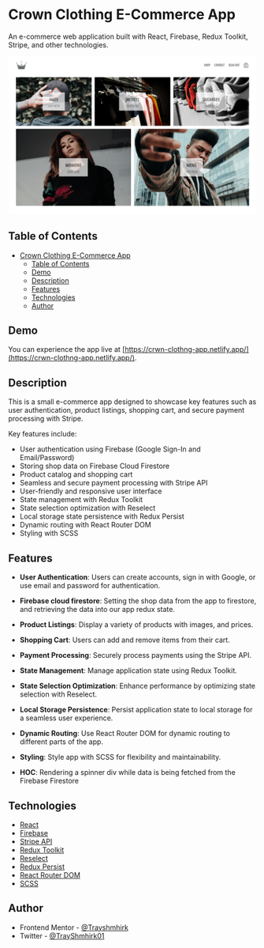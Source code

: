 # Crown Clothing E-Commerce App

An e-commerce web application built with React, Firebase, Redux Toolkit, Stripe, and other technologies.

![Crown Clothing App Screenshot](./src/assets/screencapture-localhost-3000-2023-10-11-16_47_54.png)

## Table of Contents

- [Crown Clothing E-Commerce App](#crown-clothing-e-commerce-app)
  - [Table of Contents](#table-of-contents)
  - [Demo](#demo)
  - [Description](#description)
  - [Features](#features)
  - [Technologies](#technologies)
  - [Author](#author)

## Demo

You can experience the app live at [https://crwn-clothng-app.netlify.app/](https://crwn-clothng-app.netlify.app/).

## Description

This is a small e-commerce app designed to showcase key features such as user authentication, product listings, shopping cart, and secure payment processing with Stripe.

Key features include:

- User authentication using Firebase (Google Sign-In and Email/Password)
- Storing shop data on Firebase Cloud Firestore
- Product catalog and shopping cart
- Seamless and secure payment processing with Stripe API
- User-friendly and responsive user interface
- State management with Redux Toolkit
- State selection optimization with Reselect
- Local storage state persistence with Redux Persist
- Dynamic routing with React Router DOM
- Styling with SCSS

## Features

- **User Authentication**: Users can create accounts, sign in with Google, or use email and password for authentication.

- **Firebase cloud firestore**: Setting the shop data from the app to firestore, and retrieving the data into our app redux state.

- **Product Listings**: Display a variety of products with images, and prices.

- **Shopping Cart**: Users can add and remove items from their cart.

- **Payment Processing**: Securely process payments using the Stripe API.

- **State Management**: Manage application state using Redux Toolkit.

- **State Selection Optimization**: Enhance performance by optimizing state selection with Reselect.

- **Local Storage Persistence**: Persist application state to local storage for a seamless user experience.

- **Dynamic Routing**: Use React Router DOM for dynamic routing to different parts of the app.

- **Styling**: Style app with SCSS for flexibility and maintainability.

- **HOC**: Rendering a spinner div while data is being fetched from the Firebase Firestore 

## Technologies

- [React](https://reactjs.org/)
- [Firebase](https://firebase.google.com/)
- [Stripe API](https://stripe.com/docs/api)
- [Redux Toolkit](https://redux-toolkit.js.org/)
- [Reselect](https://github.com/reduxjs/reselect)
- [Redux Persist](https://github.com/rt2zz/redux-persist)
- [React Router DOM](https://reactrouter.com/web/guides/quick-start)
- [SCSS](https://sass-lang.com/)

## Author

- Frontend Mentor - [@Trayshmhirk](https://www.frontendmentor.io/profile/Trayshmhirk)
- Twitter - [@TrayShmhirk01](https://www.twitter.com/TrayShmhirk01)
